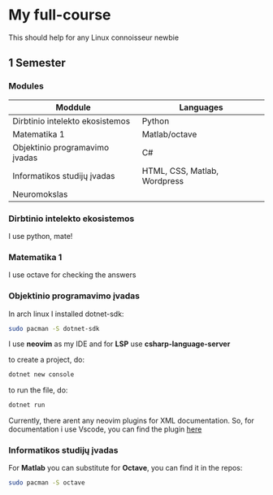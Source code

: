# My full-course
This should help for any Linux connoisseur newbie
## 1 Semester 
### Modules
| Moddule  | Languages   |
|-------------- | -------------- |
| Dirbtinio intelekto ekosistemos | Python     |
| Matematika 1    | Matlab/octave     |
|  Objektinio programavimo įvadas | C#     |
| Informatikos studijų įvadas | HTML, CSS, Matlab, Wordpress     |
| Neuromokslas |     |
### Dirbtinio intelekto ekosistemos 
I use python, mate!
### Matematika 1
I use octave for checking the answers
### Objektinio programavimo įvadas
In arch linux I installed dotnet-sdk:
```sh
sudo pacman -S dotnet-sdk
```
I use **neovim** as my IDE and for **LSP** use **csharp-language-server**

to create a project, do:
```sh
dotnet new console
```

to run the file, do:
```sh
dotnet run
```
Currently, there arent any neovim plugins for XML documentation. 
So, for documentation i use Vscode, you can find the plugin [here](https://marketplace.visualstudio.com/items?itemName=k--kato.docomment) 
### Informatikos studijų įvadas
For **Matlab** you can substitute for **Octave**,
you can find it in the repos:

```sh
sudo pacman -S octave
```

